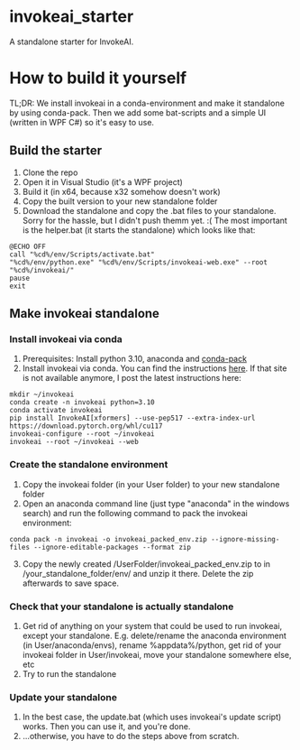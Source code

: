 # invokeai_starter
A standalone starter for InvokeAI.

# How to build it yourself
TL;DR: We install invokeai in a conda-environment and make it standalone by using conda-pack. Then we add some bat-scripts and a simple UI (written in WPF C#) so it's easy to use.

## Build the starter
1. Clone the repo
2. Open it in Visual Studio (it's a WPF project)
3. Build it (in x64, because x32 somehow doesn't work)
4. Copy the built version to your new standalone folder
5. Download the standalone and copy the .bat files to your standalone. Sorry for the hassle, but I didn't push themm yet. :( The most important is the helper.bat (it starts the standalone) which looks like that:
```
@ECHO OFF
call "%cd%/env/Scripts/activate.bat"
"%cd%/env/python.exe" "%cd%/env/Scripts/invokeai-web.exe" --root "%cd%/invokeai/"
pause
exit
```

## Make invokeai standalone

### Install invokeai via conda
1. Prerequisites: Install python 3.10, anaconda and [conda-pack](https://conda.github.io/conda-pack/)
2. Install invokeai via conda. You can find the instructions [here](https://invoke-ai.github.io/InvokeAI/installation/020_INSTALL_MANUAL/#unsupported-conda-install). If that site is not available anymore, I post the latest instructions here: 
```console
mkdir ~/invokeai
conda create -n invokeai python=3.10
conda activate invokeai
pip install InvokeAI[xformers] --use-pep517 --extra-index-url https://download.pytorch.org/whl/cu117
invokeai-configure --root ~/invokeai
invokeai --root ~/invokeai --web
```

### Create the standalone environment
1. Copy the invokeai folder (in your User folder) to your new standalone folder
2. Open an anaconda command line (just type "anaconda" in the windows search) and run the following command to pack the invokeai environment:
```console
conda pack -n invokeai -o invokeai_packed_env.zip --ignore-missing-files --ignore-editable-packages --format zip
```
3. Copy the newly created /UserFolder/invokeai_packed_env.zip to in /your_standalone_folder/env/ and unzip it there. Delete the zip afterwards to save space.

### Check that your standalone is actually standalone
1. Get rid of anything on your system that could be used to run invokeai, except your standalone. E.g. delete/rename the anaconda environment (in User/anaconda/envs), rename %appdata%/python, get rid of your invokeai folder in User/invokeai, move your standalone somewhere else, etc
2. Try to run the standalone

### Update your standalone
1. In the best case, the update.bat (which uses invokeai's update script) works. Then you can use it, and you're done.
2. ...otherwise, you have to do the steps above from scratch.
